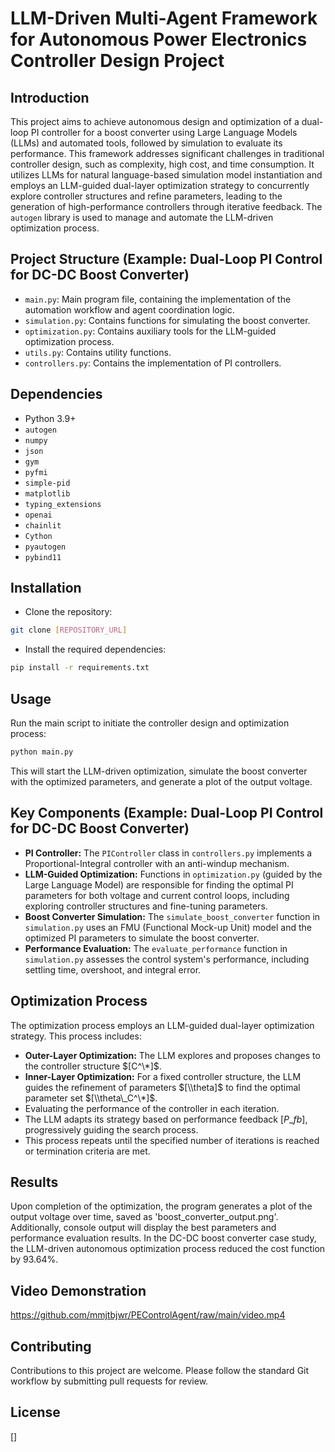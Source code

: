 
# LLM-Driven Multi-Agent Framework for Autonomous Power Electronics Controller Design Project

## Introduction
This project aims to achieve autonomous design and optimization of a dual-loop PI controller for a boost converter using Large Language Models (LLMs) and automated tools, followed by simulation to evaluate its performance. This framework addresses significant challenges in traditional controller design, such as complexity, high cost, and time consumption. It utilizes LLMs for natural language-based simulation model instantiation and employs an LLM-guided dual-layer optimization strategy to concurrently explore controller structures and refine parameters, leading to the generation of high-performance controllers through iterative feedback. The `autogen` library is used to manage and automate the LLM-driven optimization process.

## Project Structure (Example: Dual-Loop PI Control for DC-DC Boost Converter)
- `main.py`: Main program file, containing the implementation of the automation workflow and agent coordination logic.
- `simulation.py`: Contains functions for simulating the boost converter.
- `optimization.py`: Contains auxiliary tools for the LLM-guided optimization process.
- `utils.py`: Contains utility functions.
- `controllers.py`: Contains the implementation of PI controllers.

## Dependencies
- Python 3.9+
- `autogen`
- `numpy`
- `json`
- `gym`
- `pyfmi`
- `simple-pid`
- `matplotlib`
- `typing_extensions`
- `openai`
- `chainlit`
- `Cython`
- `pyautogen`
- `pybind11`

## Installation
- Clone the repository:
```bash
git clone [REPOSITORY_URL]
````

  - Install the required dependencies:

<!-- end list -->

```bash
pip install -r requirements.txt
```

## Usage

Run the main script to initiate the controller design and optimization process:

```bash
python main.py
```

This will start the LLM-driven optimization, simulate the boost converter with the optimized parameters, and generate a plot of the output voltage.

## Key Components (Example: Dual-Loop PI Control for DC-DC Boost Converter)

  - **PI Controller:** The `PIController` class in `controllers.py` implements a Proportional-Integral controller with an anti-windup mechanism.
  - **LLM-Guided Optimization:** Functions in `optimization.py` (guided by the Large Language Model) are responsible for finding the optimal PI parameters for both voltage and current control loops, including exploring controller structures and fine-tuning parameters.
  - **Boost Converter Simulation:** The `simulate_boost_converter` function in `simulation.py` uses an FMU (Functional Mock-up Unit) model and the optimized PI parameters to simulate the boost converter.
  - **Performance Evaluation:** The `evaluate_performance` function in `simulation.py` assesses the control system's performance, including settling time, overshoot, and integral error.

## Optimization Process

The optimization process employs an LLM-guided dual-layer optimization strategy. This process includes:

  - **Outer-Layer Optimization:** The LLM explores and proposes changes to the controller structure $[C^\*]$.
  - **Inner-Layer Optimization:** For a fixed controller structure, the LLM guides the refinement of parameters $[\\theta]$ to find the optimal parameter set $[\\theta\_C^\*]$.
  - Evaluating the performance of the controller in each iteration.
  - The LLM adapts its strategy based on performance feedback $[P\_{fb}]$, progressively guiding the search process.
  - This process repeats until the specified number of iterations is reached or termination criteria are met.

## Results

Upon completion of the optimization, the program generates a plot of the output voltage over time, saved as 'boost\_converter\_output.png'. Additionally, console output will display the best parameters and performance evaluation results. In the DC-DC boost converter case study, the LLM-driven autonomous optimization process reduced the cost function by 93.64%.

## Video Demonstration
https://github.com/mmjtbjwr/PEControlAgent/raw/main/video.mp4



## Contributing

Contributions to this project are welcome. Please follow the standard Git workflow by submitting pull requests for review.

## License

[]

```
```
